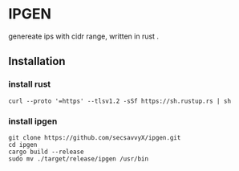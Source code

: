 # IPGEN

genereate ips with cidr range, written in rust . 

## Installation

### install rust 

```curl --proto '=https' --tlsv1.2 -sSf https://sh.rustup.rs | sh```

### install ipgen

```
git clone https://github.com/secsavvyX/ipgen.git
cd ipgen
cargo build --release 
sudo mv ./target/release/ipgen /usr/bin
```



